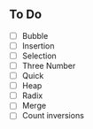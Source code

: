 
## To Do

- [ ] Bubble
- [ ] Insertion
- [ ] Selection
- [ ] Three Number
- [ ] Quick
- [ ] Heap
- [ ] Radix
- [ ] Merge
- [ ] Count inversions
